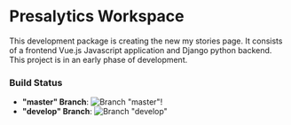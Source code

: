 # Presalytics Workspace

This development package is creating the new my stories page.  It consists of a frontend Vue.js Javascript application and Django python backend.  This project is in an early phase of development.

### Build Status

* **"master" Branch**: ![Branch "master"](https://github.com/presalytics/workspace/workflows/Test-Build-Deploy/badge.svg)!
* **"develop" Branch**: ![Branch "develop"](https://github.com/presalytics/workspace/workflows/Test-Build-Deploy/badge.svg?branch=develop)
